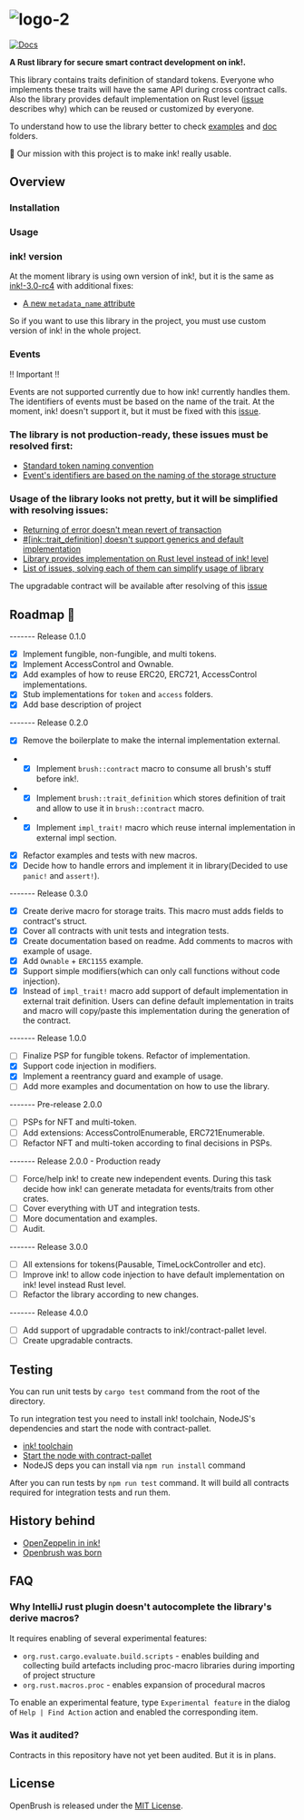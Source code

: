 # ![logo-2](https://user-images.githubusercontent.com/18346821/127667990-a85453d6-8ded-470e-80c7-e2b6153a5eaf.png)


[![Docs](https://img.shields.io/badge/docs-%F0%9F%93%84-blue)](doc)

**A Rust library for secure smart contract development on ink!.**

This library contains traits definition of standard tokens. Everyone who implements these traits will have the same API
during cross contract calls. Also the library provides default implementation on Rust level
([issue](https://github.com/Supercolony-net/openbrush-contracts/issues/5) describes why)
which can be reused or customized by everyone.

To understand how to use the library better to check [examples](examples) and [doc](doc) folders.

🚀 Our mission with this project is to make ink! really usable.

## Overview

### Installation

### Usage

### ink! version

At the moment library is using own version of ink!, but it is the same
as [ink!-3.0-rc4](https://github.com/paritytech/ink/releases/tag/v3.0.0-rc4)
with additional fixes:

- [A new `metadata_name` attribute](https://github.com/paritytech/ink/pull/859)

So if you want to use this library in the project, you must use custom version of ink! in the whole project.

### Events

‼️ Important ‼️

Events are not supported currently due to how ink! currently handles them.  
The identifiers of events must be based on the name of the trait. At the moment, ink! doesn't support it, but it must be
fixed with this [issue](https://github.com/paritytech/ink/issues/809).

### The library is not production-ready, these issues must be resolved first:

* [Standard token naming convention](https://github.com/Supercolony-net/openbrush-contracts/issues/1)
* [Event's identifiers are based on the naming of the storage structure](https://github.com/Supercolony-net/openbrush-contracts/issues/2)

### Usage of the library looks not pretty, but it will be simplified with resolving issues:

* [Returning of error doesn't mean revert of transaction](https://github.com/Supercolony-net/openbrush-contracts/issues/3)
* [#[ink::trait_definition] doesn't support generics and default implementation](https://github.com/Supercolony-net/openbrush-contracts/issues/4)
* [Library provides implementation on Rust level instead of ink! level](https://github.com/Supercolony-net/openbrush-contracts/issues/5)
* [List of issues, solving each of them can simplify usage of library](https://github.com/Supercolony-net/openbrush-contracts/issues/8)

The upgradable contract will be available after resolving of
this [issue](https://github.com/Supercolony-net/openbrush-contracts/issues/7)

## Roadmap 🚗

------- Release 0.1.0

- [x] Implement fungible, non-fungible, and multi tokens.
- [x] Implement AccessControl and Ownable.
- [x] Add examples of how to reuse ERC20, ERC721, AccessControl implementations.
- [x] Stub implementations for `token` and `access` folders.
- [x] Add base description of project

------- Release 0.2.0

- [x] Remove the boilerplate to make the internal implementation external.
-
    - [x] Implement `brush::contract` macro to consume all brush's stuff before ink!.
-
    - [x] Implement `brush::trait_definition` which stores definition of trait and allow to use it in `brush::contract`
      macro.
-
    - [x] Implement `impl_trait!` macro which reuse internal implementation in external impl section.
- [x] Refactor examples and tests with new macros.
- [x] Decide how to handle errors and implement it in library(Decided to use `panic!` and `assert!`).

------- Release 0.3.0

- [x] Create derive macro for storage traits. This macro must adds fields to contract's struct.
- [x] Cover all contracts with unit tests and integration tests.
- [x] Create documentation based on readme. Add comments to macros with example of usage.
- [x] Add `Ownable` + `ERC1155` example.
- [x] Support simple modifiers(which can only call functions without code injection).
- [x] Instead of `impl_trait!` macro add support of default implementation in external trait definition. Users can
  define default implementation in traits and macro will copy/paste this implementation during the generation of the
  contract.

------- Release 1.0.0

- [ ] Finalize PSP for fungible tokens. Refactor of implementation.
- [x] Support code injection in modifiers.
- [x] Implement a reentrancy guard and example of usage.
- [ ] Add more examples and documentation on how to use the library.

------- Pre-release 2.0.0

- [ ] PSPs for NFT and multi-token.
- [ ] Add extensions: AccessControlEnumerable, ERC721Enumerable.
- [ ] Refactor NFT and multi-token according to final decisions in PSPs.

------- Release 2.0.0 - Production ready

- [ ] Force/help ink! to create new independent events. During this task decide how ink! can generate metadata for
  events/traits from other crates.
- [ ] Cover everything with UT and integration tests.
- [ ] More documentation and examples.
- [ ] Audit.

------- Release 3.0.0

- [ ] All extensions for tokens(Pausable, TimeLockController and etc).
- [ ] Improve ink! to allow code injection to have default implementation on ink! level instead Rust level.
- [ ] Refactor the library according to new changes.

------- Release 4.0.0

- [ ] Add support of upgradable contracts to ink!/contract-pallet level.
- [ ] Create upgradable contracts.

## Testing
You can run unit tests by `cargo test` command from the root of the directory.

To run integration test you need to install ink! toolchain, NodeJS's dependencies and start the node with contract-pallet.
- [ink! toolchain](https://docs.patract.io/en/redspot/tutorial.html#ink-toolchain-for-contract-compilation)
- [Start the node with contract-pallet](https://docs.patract.io/en/redspot/tutorial.html#prepare-blockchain-nodes-that-can-run-the-contract)
- NodeJS deps you can install via `npm run install` command

After you can run tests by `npm run test` command. It will build all contracts required for integration tests and run them.

## History behind

- [OpenZeppelin in ink!](https://medium.com/supercolony/ink-has-most-of-the-features-required-for-usage-however-the-usability-of-ink-is-low-95f4bc974e22)
- [Openbrush was born](https://supercolony.medium.com/openbrush-an-early-alpha-of-our-openzeppelin-library-for-ink-a0c3f4f9432)

## FAQ

### Why IntelliJ rust plugin doesn't autocomplete the library's derive macros?

It requires enabling of several experimental features:

* `org.rust.cargo.evaluate.build.scripts` - enables building and collecting build artefacts including proc-macro
  libraries during importing of project structure
* `org.rust.macros.proc` - enables expansion of procedural macros

To enable an experimental feature, type `Experimental feature` in the dialog of `Help | Find Action` action and enabled
the corresponding item.

### Was it audited?

Contracts in this repository have not yet been audited. But it is in plans.

## License

OpenBrush is released under the [MIT License](LICENSE).
